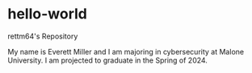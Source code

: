 # hello-world
rettm64's Repository

My name is Everett Miller and I am majoring in cybersecurity at Malone University.
I am projected to graduate in the Spring of 2024.
